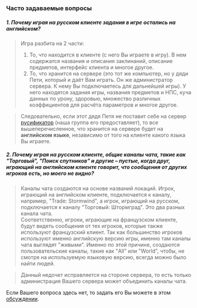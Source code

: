 ### Часто задаваемые вопросы

##### **1. Почему играя на русском клиенте задания в игре остались на английском?**  
> Игра разбита на 2 части:  
> 1) То, что находится в клиенте (с него Вы играете в игру). В нем содержатся названия и описания заклинаний, описание предметов, интерфейс клиента и многое другое.  
> 2) То, что хранится на сервере (это тот же компьютер, но у дяди Пети, который и даёт Вам играть. Он же администратор сервера. К нему Вы подключаетесь для дальнейшей игры). У него находятся задания игры, названия предметов и НПС, куча данных по урону, здоровью, множество различных коэффициентов для расчёта параметров и многое другое.  

> Следовательно, если этот дядя Петя не поставит себе на сервер [русификатор](https://github.com/WoWruRU/classicdb_ruRU) (наша группа его предоставляет), то все вышеперечисленное, что хранится на сервере будет на **английском языке**, независимо от того на клиенте какого языка Вы играете.

##### **2. Почему играя на русском клиенте, общие каналы чата, такие как "Торговый", "Поиск спутников" и другие – пустые, когда друг, играющий на английском клиенте говорит, что сообщения от других игроков есть, но моего не видно?**  
> Каналы чата создаются на основе названий локаций. Игрок, играющий на английском клиенте, подключается к каналу, например, "Trade: Stormwind", а игрок, играющий на русском, подключается к каналу "Торговый: Штормград". Это два разных канала чата.  
> Соответственно, игроки, играющие на французском клиенте, будут видеть сообщения от тех игроков, которые также используют французский клиент. Так как большинство игроков используют именно английскую версию игры, именно там каналы чата выглядят "живыми". Именно по этой причине, создаются пользовательские каналы, такие как "All" или "World", чтобы, не смотря на используемую языковую версию, всегда можно было найти людей.  

> Данный недочет исправляется на стороне сервера, то есть только администрация Вашего сервера может объединить каналы чата.


Если Вашего вопроса здесь нет, то задать его Вы можете в этом [обсуждении](https://vk.com/topic-113603759_33620856).